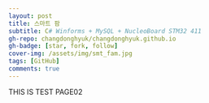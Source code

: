 ```yaml
---
layout: post
title: 스마트 팜
subtitle: C# Winforms + MySQL + NucleoBoard STM32 411
gh-repo: changdonghyuk/changdonghyuk.github.io
gh-badge: [star, fork, follow]
cover-img: /assets/img/smt_fam.jpg
tags: [GitHub]
comments: true
---
```


THIS IS TEST PAGE02
